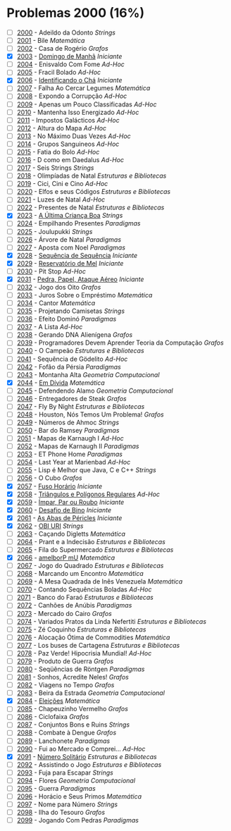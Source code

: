 # Problemas 2000 (16%)

  - [ ]  [2000](https://www.beecrowd.com.br/judge/pt/problems/view/2000) - Adeildo da Odonto *Strings*
  - [ ]  [2001](https://www.beecrowd.com.br/judge/pt/problems/view/2001) - Bile *Matemática*
  - [ ]  [2002](https://www.beecrowd.com.br/judge/pt/problems/view/2002) - Casa de Rogério *Grafos*
  - [x]  [2003](https://www.beecrowd.com.br/judge/pt/problems/view/2003) - [Domingo de Manhã](https://github.com/potigol/beecrowd/blob/master/src/2000/2003.poti) *Iniciante*
  - [ ]  [2004](https://www.beecrowd.com.br/judge/pt/problems/view/2004) - Enisvaldo Com Fome *Ad-Hoc*
  - [ ]  [2005](https://www.beecrowd.com.br/judge/pt/problems/view/2005) - Fracil Bolado *Ad-Hoc*
  - [x]  [2006](https://www.beecrowd.com.br/judge/pt/problems/view/2006) - [Identificando o Chá](https://github.com/potigol/beecrowd/blob/master/src/2000/2006.poti) *Iniciante*
  - [ ]  [2007](https://www.beecrowd.com.br/judge/pt/problems/view/2007) - Falha Ao Cercar Legumes *Matemática*
  - [ ]  [2008](https://www.beecrowd.com.br/judge/pt/problems/view/2008) - Expondo a Corrupção *Ad-Hoc*
  - [ ]  [2009](https://www.beecrowd.com.br/judge/pt/problems/view/2009) - Apenas um Pouco Classificadas *Ad-Hoc*
  - [ ]  [2010](https://www.beecrowd.com.br/judge/pt/problems/view/2010) - Mantenha Isso Energizado *Ad-Hoc*
  - [ ]  [2011](https://www.beecrowd.com.br/judge/pt/problems/view/2011) - Impostos Galácticos *Ad-Hoc*
  - [ ]  [2012](https://www.beecrowd.com.br/judge/pt/problems/view/2012) - Altura do Mapa *Ad-Hoc*
  - [ ]  [2013](https://www.beecrowd.com.br/judge/pt/problems/view/2013) - No Máximo Duas Vezes *Ad-Hoc*
  - [ ]  [2014](https://www.beecrowd.com.br/judge/pt/problems/view/2014) - Grupos Sanguineos *Ad-Hoc*
  - [ ]  [2015](https://www.beecrowd.com.br/judge/pt/problems/view/2015) - Fatia do Bolo *Ad-Hoc*
  - [ ]  [2016](https://www.beecrowd.com.br/judge/pt/problems/view/2016) - D como em Daedalus *Ad-Hoc*
  - [ ]  [2017](https://www.beecrowd.com.br/judge/pt/problems/view/2017) - Seis Strings *Strings*
  - [ ]  [2018](https://www.beecrowd.com.br/judge/pt/problems/view/2018) - Olimpíadas de Natal *Estruturas e Bibliotecas*
  - [ ]  [2019](https://www.beecrowd.com.br/judge/pt/problems/view/2019) - Cici, Cini e Cino *Ad-Hoc*
  - [ ]  [2020](https://www.beecrowd.com.br/judge/pt/problems/view/2020) - Elfos e seus Códigos *Estruturas e Bibliotecas*
  - [ ]  [2021](https://www.beecrowd.com.br/judge/pt/problems/view/2021) - Luzes de Natal *Ad-Hoc*
  - [ ]  [2022](https://www.beecrowd.com.br/judge/pt/problems/view/2022) - Presentes de Natal *Estruturas e Bibliotecas*
  - [x]  [2023](https://www.beecrowd.com.br/judge/pt/problems/view/2023) - [A Última Criança Boa](https://github.com/potigol/beecrowd/blob/master/src/2000/2023.poti) *Strings*
  - [ ]  [2024](https://www.beecrowd.com.br/judge/pt/problems/view/2024) - Empilhando Presentes *Paradigmas*
  - [ ]  [2025](https://www.beecrowd.com.br/judge/pt/problems/view/2025) - Joulupukki *Strings*
  - [ ]  [2026](https://www.beecrowd.com.br/judge/pt/problems/view/2026) - Árvore de Natal *Paradigmas*
  - [ ]  [2027](https://www.beecrowd.com.br/judge/pt/problems/view/2027) - Aposta com Noel *Paradigmas*
  - [x]  [2028](https://www.beecrowd.com.br/judge/pt/problems/view/2028) - [Sequência de Sequência](https://github.com/potigol/beecrowd/blob/master/src/2000/2028.poti) *Iniciante*
  - [x]  [2029](https://www.beecrowd.com.br/judge/pt/problems/view/2029) - [Reservatório de Mel](https://github.com/potigol/beecrowd/blob/master/src/2000/2029.poti) *Iniciante*
  - [ ]  [2030](https://www.beecrowd.com.br/judge/pt/problems/view/2030) - Pit Stop *Ad-Hoc*
  - [x]  [2031](https://www.beecrowd.com.br/judge/pt/problems/view/2031) - [Pedra, Papel, Ataque Aéreo](https://github.com/potigol/beecrowd/blob/master/src/2000/2031.poti) *Iniciante*
  - [ ]  [2032](https://www.beecrowd.com.br/judge/pt/problems/view/2032) - Jogo dos Oito *Grafos*
  - [ ]  [2033](https://www.beecrowd.com.br/judge/pt/problems/view/2033) - Juros Sobre o Empréstimo *Matemática*
  - [ ]  [2034](https://www.beecrowd.com.br/judge/pt/problems/view/2034) - Cantor *Matemática*
  - [ ]  [2035](https://www.beecrowd.com.br/judge/pt/problems/view/2035) - Projetando Camisetas *Strings*
  - [ ]  [2036](https://www.beecrowd.com.br/judge/pt/problems/view/2036) - Efeito Dominó *Paradigmas*
  - [ ]  [2037](https://www.beecrowd.com.br/judge/pt/problems/view/2037) - A Lista *Ad-Hoc*
  - [ ]  [2038](https://www.beecrowd.com.br/judge/pt/problems/view/2038) - Gerando DNA Alienígena *Grafos*
  - [ ]  [2039](https://www.beecrowd.com.br/judge/pt/problems/view/2039) - Programadores Devem Aprender Teoria da Computação *Grafos*
  - [ ]  [2040](https://www.beecrowd.com.br/judge/pt/problems/view/2040) - O Campeão *Estruturas e Bibliotecas*
  - [ ]  [2041](https://www.beecrowd.com.br/judge/pt/problems/view/2041) - Sequência de Gödelito *Ad-Hoc*
  - [ ]  [2042](https://www.beecrowd.com.br/judge/pt/problems/view/2042) - Fofão da Pérsia *Paradigmas*
  - [ ]  [2043](https://www.beecrowd.com.br/judge/pt/problems/view/2043) - Montanha Alta *Geometria Computacional*
  - [x]  [2044](https://www.beecrowd.com.br/judge/pt/problems/view/2044) - [Em Dívida](https://github.com/potigol/beecrowd/blob/master/src/2000/2044.poti) *Matemática*
  - [ ]  [2045](https://www.beecrowd.com.br/judge/pt/problems/view/2045) - Defendendo Alamo *Geometria Computacional*
  - [ ]  [2046](https://www.beecrowd.com.br/judge/pt/problems/view/2046) - Entregadores de Steak *Grafos*
  - [ ]  [2047](https://www.beecrowd.com.br/judge/pt/problems/view/2047) - Fly By Night *Estruturas e Bibliotecas*
  - [ ]  [2048](https://www.beecrowd.com.br/judge/pt/problems/view/2048) - Houston, Nós Temos Um Problema! *Grafos*
  - [ ]  [2049](https://www.beecrowd.com.br/judge/pt/problems/view/2049) - Números de Ahmoc *Strings*
  - [ ]  [2050](https://www.beecrowd.com.br/judge/pt/problems/view/2050) - Bar do Ramsey *Paradigmas*
  - [ ]  [2051](https://www.beecrowd.com.br/judge/pt/problems/view/2051) - Mapas de Karnaugh I *Ad-Hoc*
  - [ ]  [2052](https://www.beecrowd.com.br/judge/pt/problems/view/2052) - Mapas de Karnaugh II *Paradigmas*
  - [ ]  [2053](https://www.beecrowd.com.br/judge/pt/problems/view/2053) - ET Phone Home *Paradigmas*
  - [ ]  [2054](https://www.beecrowd.com.br/judge/pt/problems/view/2054) - Last Year at Marienbad *Ad-Hoc*
  - [ ]  [2055](https://www.beecrowd.com.br/judge/pt/problems/view/2055) - Lisp é Melhor que Java, C e C++ *Strings*
  - [ ]  [2056](https://www.beecrowd.com.br/judge/pt/problems/view/2056) - O Cubo *Grafos*
  - [x]  [2057](https://www.beecrowd.com.br/judge/pt/problems/view/2057) - [Fuso Horário](https://github.com/potigol/beecrowd/blob/master/src/2000/2057.poti) *Iniciante*
  - [x]  [2058](https://www.beecrowd.com.br/judge/pt/problems/view/2058) - [Triângulos e Polígonos Regulares](https://github.com/potigol/beecrowd/blob/master/src/2000/2058.poti) *Ad-Hoc*
  - [x]  [2059](https://www.beecrowd.com.br/judge/pt/problems/view/2059) - [Ímpar, Par ou Roubo](https://github.com/potigol/beecrowd/blob/master/src/2000/2059.poti) *Iniciante*
  - [x]  [2060](https://www.beecrowd.com.br/judge/pt/problems/view/2060) - [Desafio de Bino](https://github.com/potigol/beecrowd/blob/master/src/2000/2060.poti) *Iniciante*
  - [x]  [2061](https://www.beecrowd.com.br/judge/pt/problems/view/2061) - [As Abas de Péricles](https://github.com/potigol/beecrowd/blob/master/src/2000/2061.poti) *Iniciante*
  - [x]  [2062](https://www.beecrowd.com.br/judge/pt/problems/view/2062) - [OBI URI](https://github.com/potigol/beecrowd/blob/master/src/2000/2062.poti) *Strings*
  - [ ]  [2063](https://www.beecrowd.com.br/judge/pt/problems/view/2063) - Caçando Digletts *Matemática*
  - [ ]  [2064](https://www.beecrowd.com.br/judge/pt/problems/view/2064) - Prant e a Indecisão *Estruturas e Bibliotecas*
  - [ ]  [2065](https://www.beecrowd.com.br/judge/pt/problems/view/2065) - Fila do Supermercado *Estruturas e Bibliotecas*
  - [x]  [2066](https://www.beecrowd.com.br/judge/pt/problems/view/2066) - [amelborP mU](https://github.com/potigol/beecrowd/blob/master/src/2000/2066.poti) *Matemática*
  - [ ]  [2067](https://www.beecrowd.com.br/judge/pt/problems/view/2067) - Jogo do Quadrado *Estruturas e Bibliotecas*
  - [ ]  [2068](https://www.beecrowd.com.br/judge/pt/problems/view/2068) - Marcando um Encontro *Matemática*
  - [ ]  [2069](https://www.beecrowd.com.br/judge/pt/problems/view/2069) - A Mesa Quadrada de Inês Venezuela *Matemática*
  - [ ]  [2070](https://www.beecrowd.com.br/judge/pt/problems/view/2070) - Contando Sequências Boladas *Ad-Hoc*
  - [ ]  [2071](https://www.beecrowd.com.br/judge/pt/problems/view/2071) - Banco do Faraó *Estruturas e Bibliotecas*
  - [ ]  [2072](https://www.beecrowd.com.br/judge/pt/problems/view/2072) - Canhões de Anúbis *Paradigmas*
  - [ ]  [2073](https://www.beecrowd.com.br/judge/pt/problems/view/2073) - Mercado do Cairo *Grafos*
  - [ ]  [2074](https://www.beecrowd.com.br/judge/pt/problems/view/2074) - Variados Pratos da Linda Nefertiti *Estruturas e Bibliotecas*
  - [ ]  [2075](https://www.beecrowd.com.br/judge/pt/problems/view/2075) - Zé Coquinho *Estruturas e Bibliotecas*
  - [ ]  [2076](https://www.beecrowd.com.br/judge/pt/problems/view/2076) - Alocação Ótima de Commodities *Matemática*
  - [ ]  [2077](https://www.beecrowd.com.br/judge/pt/problems/view/2077) - Los buses de Cartagena *Estruturas e Bibliotecas*
  - [ ]  [2078](https://www.beecrowd.com.br/judge/pt/problems/view/2078) - Paz Verde! Hipocrisia Mundial! *Ad-Hoc*
  - [ ]  [2079](https://www.beecrowd.com.br/judge/pt/problems/view/2079) - Produto de Guerra *Grafos*
  - [ ]  [2080](https://www.beecrowd.com.br/judge/pt/problems/view/2080) - Seqüências de Röntgen *Paradigmas*
  - [ ]  [2081](https://www.beecrowd.com.br/judge/pt/problems/view/2081) - Sonhos, Acredite Neles! *Grafos*
  - [ ]  [2082](https://www.beecrowd.com.br/judge/pt/problems/view/2082) - Viagens no Tempo *Grafos*
  - [ ]  [2083](https://www.beecrowd.com.br/judge/pt/problems/view/2083) - Beira da Estrada *Geometria Computacional*
  - [x]  [2084](https://www.beecrowd.com.br/judge/pt/problems/view/2084) - [Eleições](https://github.com/potigol/beecrowd/blob/master/src/2000/2084.poti) *Matemática*
  - [ ]  [2085](https://www.beecrowd.com.br/judge/pt/problems/view/2085) - Chapeuzinho Vermelho *Grafos*
  - [ ]  [2086](https://www.beecrowd.com.br/judge/pt/problems/view/2086) - Ciclofaixa *Grafos*
  - [ ]  [2087](https://www.beecrowd.com.br/judge/pt/problems/view/2087) - Conjuntos Bons e Ruins *Strings*
  - [ ]  [2088](https://www.beecrowd.com.br/judge/pt/problems/view/2088) - Combate à Dengue *Grafos*
  - [ ]  [2089](https://www.beecrowd.com.br/judge/pt/problems/view/2089) - Lanchonete *Paradigmas*
  - [ ]  [2090](https://www.beecrowd.com.br/judge/pt/problems/view/2090) - Fui ao Mercado e Comprei... *Ad-Hoc*
  - [x]  [2091](https://www.beecrowd.com.br/judge/pt/problems/view/2091) - [Número Solitário](https://github.com/potigol/beecrowd/blob/master/src/2000/2091.poti) *Estruturas e Bibliotecas*
  - [ ]  [2092](https://www.beecrowd.com.br/judge/pt/problems/view/2092) - Assistindo o Jogo *Estruturas e Bibliotecas*
  - [ ]  [2093](https://www.beecrowd.com.br/judge/pt/problems/view/2093) - Fuja para Escapar *Strings*
  - [ ]  [2094](https://www.beecrowd.com.br/judge/pt/problems/view/2094) - Flores *Geometria Computacional*
  - [ ]  [2095](https://www.beecrowd.com.br/judge/pt/problems/view/2095) - Guerra *Paradigmas*
  - [ ]  [2096](https://www.beecrowd.com.br/judge/pt/problems/view/2096) - Horácio e Seus Primos *Matemática*
  - [ ]  [2097](https://www.beecrowd.com.br/judge/pt/problems/view/2097) - Nome para Número *Strings*
  - [ ]  [2098](https://www.beecrowd.com.br/judge/pt/problems/view/2098) - Ilha do Tesouro *Grafos*
  - [ ]  [2099](https://www.beecrowd.com.br/judge/pt/problems/view/2099) - Jogando Com Pedras *Paradigmas*